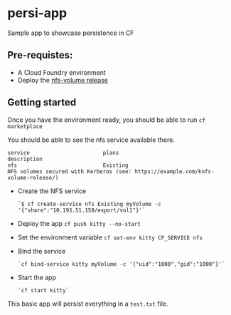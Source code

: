# persi-app
Sample app to showcase persistence in CF

## Pre-requistes: 
- A Cloud Foundry environment 
- Deploy the [nfs-volume release](https://github.com/cloudfoundry-incubator/nfs-volume-release)

## Getting started

Once you have the environment ready, you should be able to run ```cf marketplace```

You should be able to see the nfs service available there. 

```
service                       plans                                      description
nfs                           Existing                                   NFS volumes secured with Kerberos (see: https://example.com/knfs-volume-release/)

```

- Create the NFS service

      `$ cf create-service nfs Existing myVolume -c '{"share":"10.193.51.150/export/vol1"}'`

- Deploy the app
      `cf push kitty --no-start`

- Set the environment variable 
      `cf set-env kitty CF_SERVICE nfs`

- Bind the service

      `cf bind-service kitty myVolume -c '{"uid":"1000","gid":"1000"}'`

- Start the app

      `cf start kitty`

This basic app will persist everything in a `test.txt` file. 
